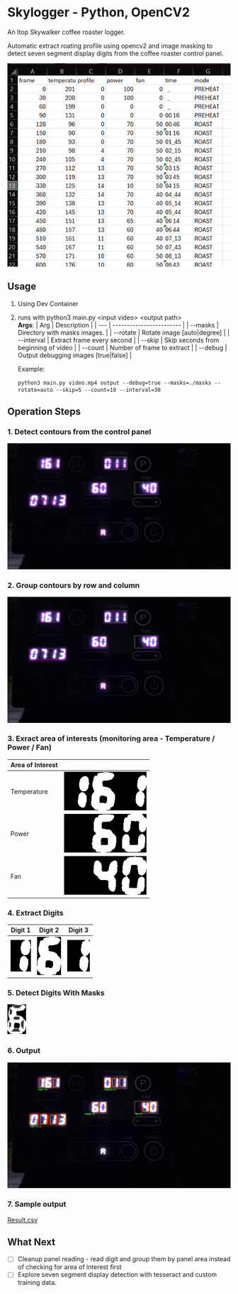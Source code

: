# Skylogger - Python, OpenCV2
An Itop Skywalker coffee roaster logger. 

Automatic extract roating profile using opencv2 and image masking to detect seven segment display digits from the coffee roaster control panel.

![Sample](./assets/sample.png)

## Usage

1. Using Dev Container
2. runs with python3 main.py &lt;input video&gt; &lt;output path&gt;<br/>
   **Args**:
   | Arg | Description |
   | --- | ------------------------ |
   | --masks | Directory with masks images. |
   | --rotate | Rotate image [auto|degree] |
   | --interval | Extract frame every second |
   | --skip | Skip seconds from beginning of video |
   | --count | Number of frame to extract |
   | --debug | Output debugging images [true|false] |

   Example:
    ```shell
    python3 main.py video.mp4 output --debug=true --masks=./masks --rotate=auto --skip=5 --count=10 --interval=30
    ```
## Operation Steps

### 1. Detect contours from the control panel

![Contours](./assets/step1-contours.png)

### 2. Group contours by row and column

![Groups](./assets/step2-groups.png)

### 3. Exract area of interests (monitoring area - Temperature / Power / Fan)


| Area of Interest | |
|--|--|
| Temperature | ![TEMP](./assets/step3-temp.png) |
| Power | ![POWER](./assets/step3-power.png) |
| Fan | ![FAN](./assets/step3-fan.png) |

### 4. Extract Digits

|Digit 1|Digit 2|Digit 3|
|--|--|--|
|![TEMP Digit 1](./assets/step4-temp1.png)|![TEMP Digit 2](./assets/step4-temp2.png)|![TEMP Digit 3](./assets/step4-temp3.png)|

### 5. Detect Digits With Masks

![Masks](./assets/step5-masks.png)


### 6. Output

![Output](./assets/output.png)

### 7. Sample output

[Result.csv](./assets/results.csv)


## What Next
- [ ] Cleanup panel reading - read digit and group them by panel area instead of checking for area of interest first
- [ ] Explore seven segment display detection with tesseract and custom training data.
